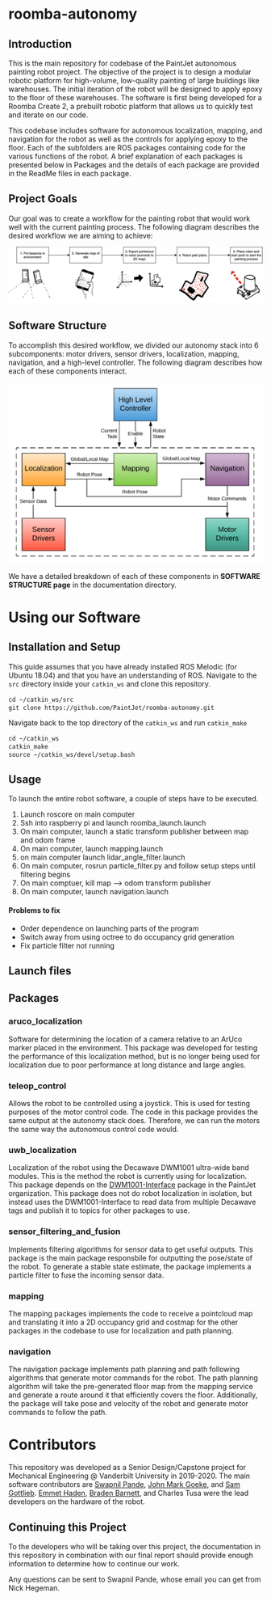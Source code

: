 # roomba-autonomy
## Introduction
This is the main repository for codebase of the PaintJet autonomous painting robot project. The objective of the project is to design a modular robotic platform for high-volume, low-quality painting of large buildings like warehouses. The initial iteration of the robot will be designed to apply epoxy to the floor of these warehouses. The software is first being developed for a Roomba Create 2, a prebuilt robotic platform that allows us to quickly test and iterate on our code.

This codebase includes software for autonomous localization, mapping, and navigation for the robot as well as the controls for applying epoxy to the floor. Each of the subfolders are ROS packages containing code for the various functions of the robot. A brief explanation of each packages is presented below in Packages and the details of each package are provided in the ReadMe files in each package.

## Project Goals

Our goal was to create a workflow for the painting robot that would work well with the current painting process. The following diagram describes the desired workflow we are aiming to achieve:

![Autonomy Workflow](pictures/PaintProcessFlow.png)


## Software Structure
To accomplish this desired workflow, we divided our autonomy stack into 6 subcomponents: motor drivers, sensor drivers, localization, mapping, navigation, and a high-level controller. The following diagram describes how each of these components interact.

![Robot Software Structure](pictures/high_level_org.png)

We have a detailed breakdown of each of these components in **SOFTWARE STRUCTURE page** in the documentation directory.

# Using our Software
## Installation and Setup
This guide assumes that you have already installed ROS Melodic (for Ubuntu 18.04) and that you have an understanding of ROS. Navigate to the `src` directory inside your `catkin_ws` and clone this repository.

```
cd ~/catkin_ws/src
git clone https://github.com/PaintJet/roomba-autonomy.git
```

Navigate back to the top directory of the `catkin_ws` and run `catkin_make`
```
cd ~/catkin_ws
catkin_make
source ~/catkin_ws/devel/setup.bash
```

## Usage
To launch the entire robot software, a couple of steps have to be executed.

1. Launch roscore on main computer
2. Ssh into raspberry pi and launch roomba_launch.launch
3. On main computer, launch a static transform publisher between map and odom frame
4. On main computer, launch mapping.launch
5. on main computer launch lidar_angle_filter.launch
6. On main computer, rosrun particle_filter.py and follow setup steps until filtering begins
7. On main comptuer, kill map --> odom transform publisher
8. On main computer, launch navigation.launch

#### Problems to fix
* Order dependence on launching parts of the program
* Switch away from using octree to do occupancy grid generation
* Fix particle filter not running

## Launch files

## Packages

### aruco_localization
Software for determining the location of a camera relative to an ArUco marker placed in the environment. This package was developed for testing the performance of this localization method, but is no longer being used for localization due to poor performance at long distance and large angles.

### teleop_control
Allows the robot to be controlled using a joystick. This is used for testing purposes of the motor control code. The code in this package provides the same output at the autonomy stack does. Therefore, we can run the motors the same way the autonomous control code would.

### uwb_localization
Localization of the robot using the Decawave DWM1001 ultra-wide band modules. This is the method the robot is currently using for localization. This package depends on the [DWM1001-Interface](https://github.com/PaintJet/DWM1001-Interface) package in the PaintJet organization. This package does not do robot localization in isolation, but instead uses the DWM1001-Interface to read data from multiple Decawave tags and publish it to topics for other packages to use.

### sensor_filtering_and_fusion
Implements filtering algorithms for sensor data to get useful outputs. This package is the main package responsbile for outputting the pose/state of the robot. To generate a stable state estimate, the package implements a particle filter to fuse the incoming sensor data.

### mapping
The mapping packages implements the code to receive a pointcloud map and translating it into a 2D occupancy grid and costmap for the other packages in the codebase to use for localization and path planning.

### navigation
The navigation package implements path planning and path following algorithms that generate motor commands for the robot. The path planning algorithm will take the pre-generated floor map from the mapping service and generate a route around it that efficiently covers the floor. Additionally, the package will take pose and velocity of the robot and generate motor commands to follow the path.

# Contributors
This repository was developed as a Senior Design/Capstone project for Mechanical Engineering @ Vanderbilt University in 2019-2020. The main software contributors are [Swapnil Pande](https://www.github.com/SwapnilPande), [John Mark Goeke](https://www.github.com/jmgoeke), and [Sam Gottlieb](https://www.github.com/gottlism). [Emmet Haden](https://www.github.com/emmethaden), [Braden Barnett](https://www.github.com/bradenbarnett), and Charles Tusa were the lead developers on the hardware of the robot.

## Continuing this Project
To the developers who will be taking over this project, the documentation in this repository in combination with our final report should provide enough information to determine how to continue our work.

Any questions can be sent to Swapnil Pande, whose email you can get from Nick Hegeman.



